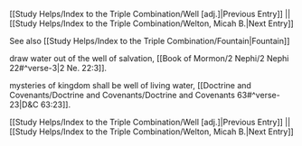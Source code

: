 [[Study Helps/Index to the Triple Combination/Well [adj.]|Previous Entry]]  ||  [[Study Helps/Index to the Triple Combination/Welton, Micah B.|Next Entry]]

 See also [[Study Helps/Index to the Triple Combination/Fountain|Fountain]]

 draw water out of the well of salvation, [[Book of Mormon/2 Nephi/2 Nephi 22#^verse-3|2 Ne. 22:3]].

 mysteries of kingdom shall be well of living water, [[Doctrine and Covenants/Doctrine and Covenants/Doctrine and Covenants 63#^verse-23|D&C 63:23]].

[[Study Helps/Index to the Triple Combination/Well [adj.]|Previous Entry]]  ||  [[Study Helps/Index to the Triple Combination/Welton, Micah B.|Next Entry]]